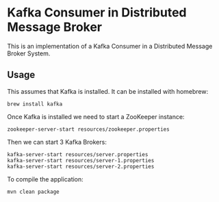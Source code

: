 # Kafka Consumer in Distributed Message Broker

This is an implementation of a Kafka Consumer in a Distributed Message Broker System.

## Usage

This assumes that Kafka is installed. It can be installed with homebrew:

```
brew install kafka
```

Once Kafka is installed we need to start a ZooKeeper instance:

```
zookeeper-server-start resources/zookeeper.properties
```

Then we can start 3 Kafka Brokers:

```
kafka-server-start resources/server.properties
kafka-server-start resources/server-1.properties
kafka-server-start resources/server-2.properties
```

To compile the application:

```
mvn clean package
```